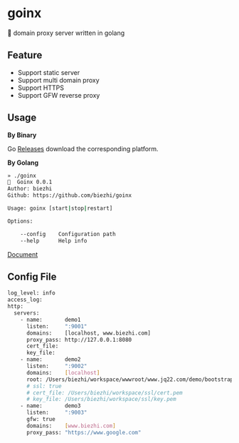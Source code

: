 # goinx

💞 domain proxy server written in golang

## Feature

- Support static server
- Support multi domain proxy
- Support HTTPS
- Support GFW reverse proxy

## Usage

**By Binary**

Go [Releases](https://github.com/biezhi/goinx/releases) download the corresponding platform.

**By Golang**

```bash
» ./goinx
💖  Goinx 0.0.1
Author: biezhi
Github: https://github.com/biezhi/goinx

Usage: goinx [start|stop|restart]

Options:

    --config    Configuration path
    --help      Help info
```

[Document](https://github.com/biezhi/goinx/wiki)

## Config File

```bash
log_level: info
access_log:
http:
  servers:
    - name:       demo1
      listen:     ":9001"
      domains:    [localhost, www.biezhi.com]
      proxy_pass: http://127.0.0.1:8080
      cert_file:
      key_file:
    - name:       demo2
      listen:     ":9002"
      domains:    [localhost]
      root: /Users/biezhi/workspace/wwwroot/www.jq22.com/demo/bootstrap-moban20150917
      # ssl: true
      # cert_file: /Users/biezhi/workspace/ssl/cert.pem
      # key_file: /Users/biezhi/workspace/ssl/key.pem
    - name:       demo3
      listen:     ":9003"
      gfw: true
      domains:    [www.biezhi.com]
      proxy_pass: "https://www.google.com"
```
